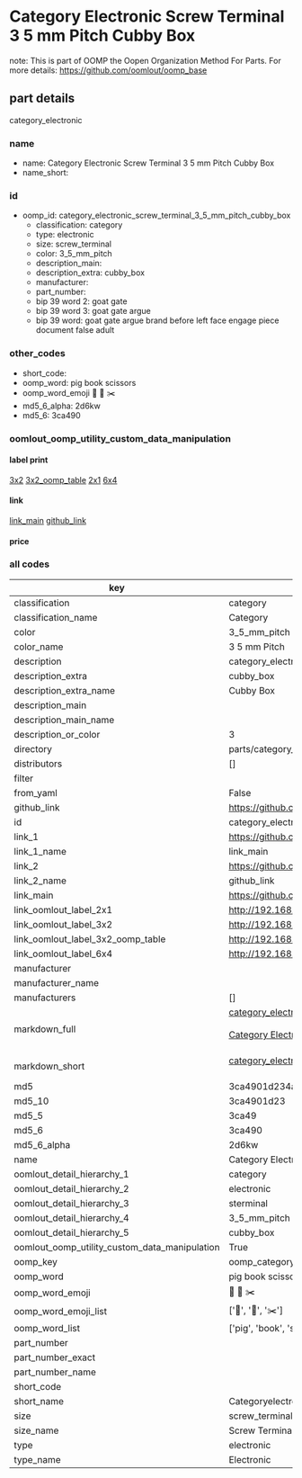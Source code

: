 # Category Electronic Screw Terminal 3 5 mm Pitch Cubby Box  

note: This is part of OOMP the Oopen Organization Method For Parts. For more details: https://github.com/oomlout/oomp_base

##  part details



category_electronic

### name
* name: Category Electronic Screw Terminal 3 5 mm Pitch Cubby Box
* name_short: 
### id
* oomp_id: category_electronic_screw_terminal_3_5_mm_pitch_cubby_box
  * classification: category
  * type: electronic
  * size: screw_terminal
  * color: 3_5_mm_pitch
  * description_main: 
  * description_extra: cubby_box
  * manufacturer: 
  * part_number: 
  * bip 39 word 2: goat gate
  * bip 39 word 3: goat gate argue
  * bip 39 word: goat gate argue brand before left face engage piece document false adult

### other_codes
* short_code: 
* oomp_word: pig book scissors
* oomp_word_emoji :pig: :book: :scissors:
* md5_6_alpha: 2d6kw
* md5_6: 3ca490






### oomlout_oomp_utility_custom_data_manipulation
#### label print
[3x2](http://192.168.1.245:1112/?label=oomp%202d6kw)
[3x2_oomp_table](http://192.168.1.107:1112/?label=oomp%202d6kw)
[2x1](http://192.168.1.242:1112/?label=oomp%202d6kw)
[6x4](http://192.168.1.55:1112/?label=oomp%202d6kw)    

#### link

[link_main](https://github.com/oomlout/oomlout_oomp_current_version_messy/tree/main/parts/category_electronic_screw_terminal_3_5_mm_pitch_cubby_box) [github_link](https://github.com/oomlout/oomlout_oomp_part_src/tree/main/parts/category_electronic_screw_terminal_3_5_mm_pitch_cubby_box)                             

#### price







### all codes 
| key | value |  
| --- | --- |  
| classification | category |  
| classification_name | Category |  
| color | 3_5_mm_pitch |  
| color_name | 3 5 mm Pitch |  
| description | category_electronic |  
| description_extra | cubby_box |  
| description_extra_name | Cubby Box |  
| description_main |  |  
| description_main_name |  |  
| description_or_color | 3  |  
| directory | parts/category_electronic_screw_terminal_3_5_mm_pitch_cubby_box |  
| distributors | [] |  
| filter |  |  
| from_yaml | False |  
| github_link | https://github.com/oomlout/oomlout_oomp_part_src/tree/main/parts/category_electronic_screw_terminal_3_5_mm_pitch_cubby_box |  
| id | category_electronic_screw_terminal_3_5_mm_pitch_cubby_box |  
| link_1 | https://github.com/oomlout/oomlout_oomp_current_version_messy/tree/main/parts/category_electronic_screw_terminal_3_5_mm_pitch_cubby_box |  
| link_1_name | link_main |  
| link_2 | https://github.com/oomlout/oomlout_oomp_part_src/tree/main/parts/category_electronic_screw_terminal_3_5_mm_pitch_cubby_box |  
| link_2_name | github_link |  
| link_main | https://github.com/oomlout/oomlout_oomp_current_version_messy/tree/main/parts/category_electronic_screw_terminal_3_5_mm_pitch_cubby_box |  
| link_oomlout_label_2x1 | http://192.168.1.242:1112/?label=oomp%202d6kw |  
| link_oomlout_label_3x2 | http://192.168.1.245:1112/?label=oomp%202d6kw |  
| link_oomlout_label_3x2_oomp_table | http://192.168.1.107:1112/?label=oomp%202d6kw |  
| link_oomlout_label_6x4 | http://192.168.1.55:1112/?label=oomp%202d6kw |  
| manufacturer |  |  
| manufacturer_name |  |  
| manufacturers | [] |  
| markdown_full | [category_electronic_screw_terminal_3_5_mm_pitch_cubby_box](https://github.com/oomlout/oomlout_oomp_current_version_messy/tree/main/parts/category_electronic_screw_terminal_3_5_mm_pitch_cubby_box)<br>[](https://github.com/oomlout/oomlout_oomp_current_version_messy/tree/main/parts/category_electronic_screw_terminal_3_5_mm_pitch_cubby_box)<br>[Category Electronic Screw Terminal 3 5 Mm Pitch Cubby Box](https://github.com/oomlout/oomlout_oomp_current_version_messy/tree/main/parts/category_electronic_screw_terminal_3_5_mm_pitch_cubby_box)<br><br> |  
| markdown_short | [category_electronic_screw_terminal_3_5_mm_pitch_cubby_box](https://github.com/oomlout/oomlout_oomp_current_version_messy/tree/main/parts/category_electronic_screw_terminal_3_5_mm_pitch_cubby_box)<br><br> |  
| md5 | 3ca4901d234a4a31fc8a11b017181320 |  
| md5_10 | 3ca4901d23 |  
| md5_5 | 3ca49 |  
| md5_6 | 3ca490 |  
| md5_6_alpha | 2d6kw |  
| name | Category Electronic Screw Terminal 3 5 mm Pitch Cubby Box |  
| oomlout_detail_hierarchy_1 | category |  
| oomlout_detail_hierarchy_2 | electronic |  
| oomlout_detail_hierarchy_3 | sterminal |  
| oomlout_detail_hierarchy_4 | 3_5_mm_pitch |  
| oomlout_detail_hierarchy_5 | cubby_box |  
| oomlout_oomp_utility_custom_data_manipulation | True |  
| oomp_key | oomp_category_electronic_screw_terminal_3_5_mm_pitch_cubby_box |  
| oomp_word | pig book scissors |  
| oomp_word_emoji | :pig: :book: :scissors: |  
| oomp_word_emoji_list | [':pig:', ':book:', ':scissors:'] |  
| oomp_word_list | ['pig', 'book', 'scissors'] |  
| part_number |  |  
| part_number_exact |  |  
| part_number_name |  |  
| short_code |  |  
| short_name | Categoryelectronic |  
| size | screw_terminal |  
| size_name | Screw Terminal |  
| type | electronic |  
| type_name | Electronic |  
